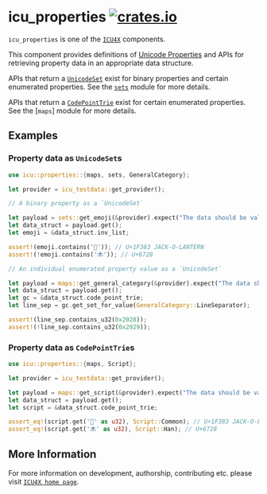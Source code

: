 # icu_properties [![crates.io](https://img.shields.io/crates/v/icu_properties)](https://crates.io/crates/icu_properties)

`icu_properties` is one of the [`ICU4X`] components.

This component provides definitions of [Unicode Properties] and APIs for
retrieving property data in an appropriate data structure.

APIs that return a [`UnicodeSet`] exist for binary properties and certain enumerated
properties. See the [`sets`] module for more details.

APIs that return a [`CodePointTrie`] exist for certain enumerated properties. See the
[`maps`] module for more details.

## Examples

### Property data as `UnicodeSet`s

```rust
use icu::properties::{maps, sets, GeneralCategory};

let provider = icu_testdata::get_provider();

// A binary property as a `UnicodeSet`

let payload = sets::get_emoji(&provider).expect("The data should be valid");
let data_struct = payload.get();
let emoji = &data_struct.inv_list;

assert!(emoji.contains('🎃')); // U+1F383 JACK-O-LANTERN
assert!(!emoji.contains('木')); // U+6728

// An individual enumerated property value as a `UnicodeSet`

let payload = maps::get_general_category(&provider).expect("The data should be valid");
let data_struct = payload.get();
let gc = &data_struct.code_point_trie;
let line_sep = gc.get_set_for_value(GeneralCategory::LineSeparator);

assert!(line_sep.contains_u32(0x2028));
assert!(!line_sep.contains_u32(0x2029));
```

### Property data as `CodePointTrie`s

```rust
use icu::properties::{maps, Script};

let provider = icu_testdata::get_provider();

let payload = maps::get_script(&provider).expect("The data should be valid");
let data_struct = payload.get();
let script = &data_struct.code_point_trie;

assert_eq!(script.get('🎃' as u32), Script::Common); // U+1F383 JACK-O-LANTERN
assert_eq!(script.get('木' as u32), Script::Han); // U+6728
```

[`ICU4X`]: ../icu/index.html
[Unicode Properties]: https://unicode-org.github.io/icu/userguide/strings/properties.html
[`UnicodeSet`]: icu_uniset::UnicodeSet
[`CodePointTrie`]: icu_codepointtrie::CodePointTrie
[`sets`]: crate::sets

## More Information

For more information on development, authorship, contributing etc. please visit [`ICU4X home page`](https://github.com/unicode-org/icu4x).
